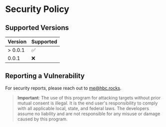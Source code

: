 # Security Policy

## Supported Versions

| Version | Supported          |
| ------- | ------------------ |
| > 0.0.1   | :white_check_mark: |
| 0.0.1   | :x:                |

## Reporting a Vulnerability

For security reports, please reach out to me@hbc.rocks.

> **Important**: The use of this program for attacking targets without prior mutual consent is illegal. It is the end user's responsibility to comply with all applicable local, state, and federal laws. The developers assume no liability and are not responsible for any misuse or damage caused by this program.
